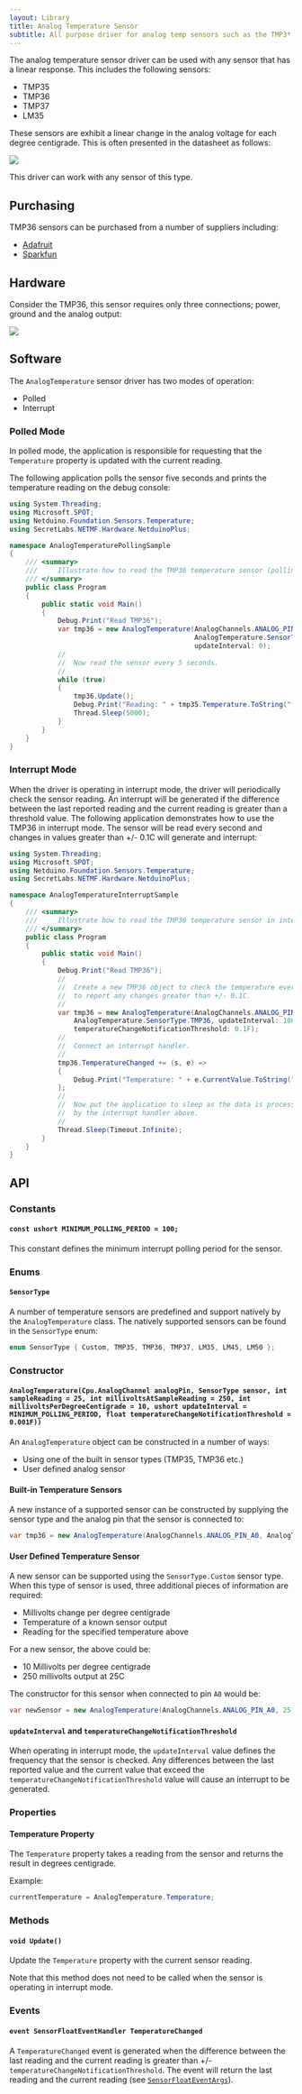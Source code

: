```yaml
---
layout: Library
title: Analog Temperature Sensor
subtitle: All purpose driver for analog temp sensors such as the TMP3* and LM35 series.
---
```


The analog temperature sensor driver can be used with any sensor that has a linear response.  This includes the following sensors:

* TMP35
* TMP36
* TMP37
* LM35

These sensors are exhibit a linear change in the analog voltage for each degree centigrade.  This is often presented in the datasheet as follows:

![](AnalogSensorLinearResponse.png)

This driver can work with any sensor of this type.

## Purchasing

TMP36 sensors can be purchased from a number of suppliers including:

* [Adafruit](https://www.adafruit.com/product/165)
* [Sparkfun](https://www.sparkfun.com/products/10988)

## Hardware

Consider the TMP36, this sensor requires only three connections; power, ground and the analog output:

![](TMP36.png)

## Software

The `AnalogTemperature` sensor driver has two modes of operation:

* Polled
* Interrupt

### Polled Mode

In polled mode, the application is responsible for requesting that the `Temperature` property is updated with the current reading.

The following application polls the sensor five seconds and prints the temperature reading on the debug console:

```csharp
using System.Threading;
using Microsoft.SPOT;
using Netduino.Foundation.Sensors.Temperature;
using SecretLabs.NETMF.Hardware.NetduinoPlus;

namespace AnalogTemperaturePollingSample
{
    /// <summary>
    ///     Illustrate how to read the TMP36 temperature sensor (polling mode).
    /// </summary>
    public class Program
    {
        public static void Main()
        {
            Debug.Print("Read TMP36");
            var tmp36 = new AnalogTemperature(AnalogChannels.ANALOG_PIN_A0,
                                              AnalogTemperature.SensorType.TMP36,
                                              updateInterval: 0);
            //
            //  Now read the sensor every 5 seconds.
            //
            while (true)
            {
                tmp36.Update();
                Debug.Print("Reading: " + tmp35.Temperature.ToString("f2"));
                Thread.Sleep(5000);
            }
        }
    }
}
```

### Interrupt Mode

When the driver is operating in interrupt mode, the driver will periodically check the sensor reading.  An interrupt will be generated if the difference between the last reported reading and the current reading is greater than a threshold value.  The following application demonstrates how to use the TMP36 in interrupt mode.  The sensor will be read every second and changes in values greater than +/- 0.1C will generate and interrupt:

```csharp
using System.Threading;
using Microsoft.SPOT;
using Netduino.Foundation.Sensors.Temperature;
using SecretLabs.NETMF.Hardware.NetduinoPlus;

namespace AnalogTemperatureInterruptSample
{
    /// <summary>
    ///     Illustrate how to read the TMP36 temperature sensor in interrupt mode.
    /// </summary>
    public class Program
    {
        public static void Main()
        {
            Debug.Print("Read TMP36");
            //
            //  Create a new TMP36 object to check the temperature every 1s and
            //  to report any changes greater than +/- 0.1C.
            //
            var tmp36 = new AnalogTemperature(AnalogChannels.ANALOG_PIN_A0,
                AnalogTemperature.SensorType.TMP36, updateInterval: 1000,
                temperatureChangeNotificationThreshold: 0.1F);
            //
            //  Connect an interrupt handler.
            //
            tmp36.TemperatureChanged += (s, e) =>
            {
                Debug.Print("Temperature: " + e.CurrentValue.ToString("f2"));
            };
            //
            //  Now put the application to sleep as the data is processed
            //  by the interrupt handler above.
            //
            Thread.Sleep(Timeout.Infinite);
        }
    }
}
```

## API

### Constants

#### `const ushort MINIMUM_POLLING_PERIOD = 100;`

This constant defines the minimum interrupt polling period for the sensor.

### Enums

#### `SensorType`

A number of temperature sensors are predefined and support natively by the `AnalogTemperature` class.  The natively supported sensors can be found in the `SensorType` enum:

```csharp
enum SensorType { Custom, TMP35, TMP36, TMP37, LM35, LM45, LM50 };
```

### Constructor

#### `AnalogTemperature(Cpu.AnalogChannel analogPin, SensorType sensor, int sampleReading = 25, int millivoltsAtSampleReading = 250, int millivoltsPerDegreeCentigrade = 10, ushort updateInterval = MINIMUM_POLLING_PERIOD, float temperatureChangeNotificationThreshold = 0.001F))`

An `AnalogTemperature` object can be constructed in a number of ways:

* Using one of the built in sensor types (TMP35, TMP36 etc.)
* User defined analog sensor

#### Built-in Temperature Sensors

A new instance of a supported sensor can be constructed  by supplying the sensor type and the analog pin that the sensor is connected to:

```csharp
var tmp36 = new AnalogTemperature(AnalogChannels.ANALOG_PIN_A0, AnalogTemperature.SensorType.TMP36);
```

#### User Defined Temperature Sensor

A new sensor can be supported using the `SensorType.Custom` sensor type.  When this type of sensor is used, three additional pieces of information are required:

* Millivolts change per degree centigrade
* Temperature of a known sensor output
* Reading for the specified temperature above

For a new sensor, the above could be:

* 10 Millivolts per degree centigrade
* 250 millivolts output at 25C

The constructor for this sensor when connected to pin `A0` would be:

```csharp
var newSensor = new AnalogTemperature(AnalogChannels.ANALOG_PIN_A0, 25, 250, 10);
```

#### `updateInterval` and `temperatureChangeNotificationThreshold`

When operating in interrupt mode, the `updateInterval` value defines the frequency that the sensor is checked.  Any differences between the last reported value and the current value that exceed the `temperatureChangeNotificationThreshold` value will cause an interrupt to be generated.

### Properties

#### Temperature Property

The `Temperature` property takes a reading from the sensor and returns the result in degrees centigrade.

Example:

```csharp
currentTemperature = AnalogTemperature.Temperature;
```

### Methods

#### `void Update()`

Update the `Temperature` property with the current sensor reading.

Note that this method does not need to be called when the sensor is operating in interrupt mode.

### Events

#### `event SensorFloatEventHandler TemperatureChanged`

A `TemperatureChanged` event is generated when the difference between the last reading and the current reading is greater than +/- `temperatureChangeNotificationThreshold`.  The event will return the last reading and the current reading (see [`SensorFloatEventArgs`](/API/Sensors/SensorFloatEventArgs)).